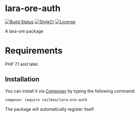 # lara-ore-auth

[![Build Status](https://img.shields.io/travis/railken/lara-ore-auth/master.svg?style=flat-square)](https://travis-ci.org/railken/lara-ore-auth)
[![StyleCI](https://github.styleci.io/repos/138780006/shield?branch=master)](https://github.styleci.io/repos/138780006)
[![License](https://img.shields.io/badge/License-MIT-yellow.svg?style=flat-square)](https://opensource.org/licenses/MIT)

A lara-ore package

# Requirements

PHP 7.1 and later.

## Installation

You can install it via [Composer](https://getcomposer.org/) by typing the following command:

```bash
composer require railken/lara-ore-auth
```

The package will automatically register itself.
